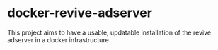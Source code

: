 # docker-revive-adserver
This project aims to have a usable, updatable installation of the revive adserver in a docker infrastructure
